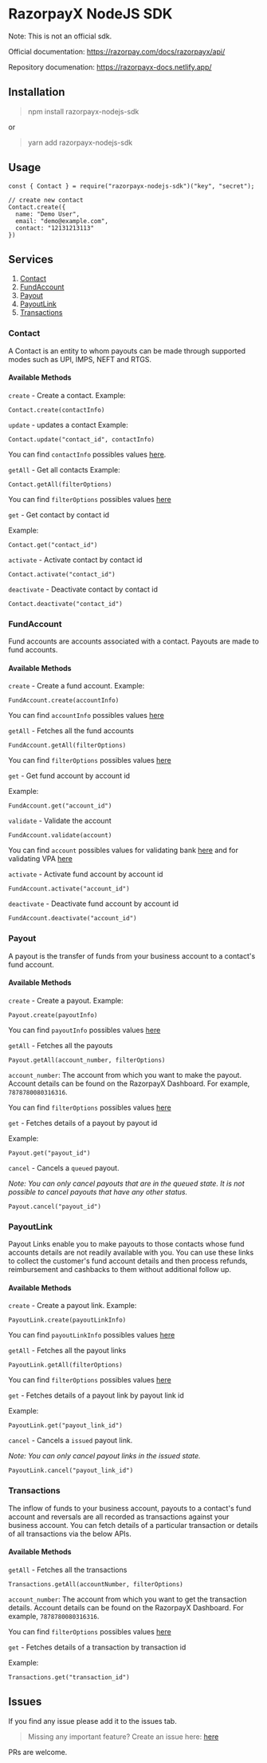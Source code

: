 # RazorpayX NodeJS SDK

Note: This is not an official sdk.

Official documentation: https://razorpay.com/docs/razorpayx/api/

Repository documenation: https://razorpayx-docs.netlify.app/


## Installation

> npm install razorpayx-nodejs-sdk

<p>or</p>

> yarn add razorpayx-nodejs-sdk

## Usage

```
const { Contact } = require("razorpayx-nodejs-sdk")("key", "secret");

// create new contact
Contact.create({
  name: "Demo User",
  email: "demo@example.com",
  contact: "12131213113"
})

```

## Services

<ol>
<li><a href="#contact">Contact</a></li>
<li><a href="#fundaccount">FundAccount</a></li>
<li><a href="#payout">Payout</a></li>
<li><a href="#payoutlink">PayoutLink</a></li>
<li><a href="#transactions">Transactions</a></li>
</ol>

### Contact

A Contact is an entity to whom payouts can be made through supported modes such as UPI, IMPS, NEFT and RTGS.

#### Available Methods

`create` - Create a contact.
Example:

```
Contact.create(contactInfo)
```

`update` - updates a contact
Example:

```
Contact.update("contact_id", contactInfo)
```

You can find `contactInfo` possibles values [here](https://razorpay.com/docs/razorpayx/api/contacts/#request-parameters).

`getAll` - Get all contacts
Example:

```
Contact.getAll(filterOptions)
```

You can find `filterOptions` possibles values [here](https://razorpay.com/docs/razorpayx/api/contacts/#query-parameters)

`get` - Get contact by contact id

Example:

```
Contact.get("contact_id")
```

`activate` - Activate contact by contact id

```
Contact.activate("contact_id")
```

`deactivate` - Deactivate contact by contact id

```
Contact.deactivate("contact_id")
```

### FundAccount

Fund accounts are accounts associated with a contact. Payouts are made to fund accounts.

#### Available Methods

`create` - Create a fund account.
Example:

```
FundAccount.create(accountInfo)
```

You can find `accountInfo` possibles values [here](https://razorpay.com/docs/razorpayx/api/fund-accounts/#request-parameters)

`getAll` - Fetches all the fund accounts

```
FundAccount.getAll(filterOptions)
```

You can find `filterOptions` possibles values [here](https://razorpay.com/docs/razorpayx/api/fund-accounts/#query-parameters)

`get` - Get fund account by account id

Example:

```
FundAccount.get("account_id")
```


`validate` - Validate the account

```
FundAccount.validate(account)
```
You can find `account` possibles values for validating bank [here](https://razorpay.com/docs/api/x/account-validation#request-parameters-3) and for validating VPA [here](https://razorpay.com/docs/api/x/account-validation#request-parameters-7)

`activate` - Activate fund account by account id

```
FundAccount.activate("account_id")
```

`deactivate` - Deactivate fund account by account id

```
FundAccount.deactivate("account_id")
```

### Payout

A payout is the transfer of funds from your business account to a contact's fund account.

#### Available Methods

`create` - Create a payout.
Example:

```
Payout.create(payoutInfo)
```

You can find `payoutInfo` possibles values [here](https://razorpay.com/docs/razorpayx/api/payouts/#request-parameters)

`getAll` - Fetches all the payouts

```
Payout.getAll(account_number, filterOptions)
```

`account_number`: The account from which you want to make the payout.
Account details can be found on the RazorpayX Dashboard. For example, `7878780080316316`.

You can find `filterOptions` possibles values [here](https://razorpay.com/docs/razorpayx/api/payouts/#query-parameter)

`get` - Fetches details of a payout by payout id

Example:

```
Payout.get("payout_id")
```

`cancel` - Cancels a `queued` payout.

<p>
<em>Note: You can only cancel payouts that are in the queued state. It is not possible to cancel payouts that have any other status.</em>
</p>

```
Payout.cancel("payout_id")
```

### PayoutLink

Payout Links enable you to make payouts to those contacts whose fund accounts details are not readily available with you. You can use these links to collect the customer's fund account details and then process refunds, reimbursement and cashbacks to them without additional follow up.

#### Available Methods

`create` - Create a payout link.
Example:

```
PayoutLink.create(payoutLinkInfo)
```

You can find `payoutLinkInfo` possibles values [here](https://razorpay.com/docs/razorpayx/api/payout-links/#request-parameters)

`getAll` - Fetches all the payout links

```
PayoutLink.getAll(filterOptions)
```

You can find `filterOptions` possibles values [here](https://razorpay.com/docs/razorpayx/api/payout-links/#query-parameters)

`get` - Fetches details of a payout link by payout link id

Example:

```
PayoutLink.get("payout_link_id")
```

`cancel` - Cancels a `issued` payout link.

<p>
<em>Note: You can only cancel payout links in the issued state.</em>
</p>

```
PayoutLink.cancel("payout_link_id")
```

### Transactions

The inflow of funds to your business account, payouts to a contact's fund account and reversals are all recorded as transactions against your business account. You can fetch details of a particular transaction or details of all transactions via the below APIs.

#### Available Methods

`getAll` - Fetches all the transactions

```
Transactions.getAll(accountNumber, filterOptions)
```

`account_number`: The account from which you want to get the transaction details.
Account details can be found on the RazorpayX Dashboard. For example, `7878780080316316`.

You can find `filterOptions` possibles values [here](https://razorpay.com/docs/razorpayx/api/transactions/#query-parameters)

`get` - Fetches details of a transaction by transaction id

Example:

```
Transactions.get("transaction_id")
```

## Issues

If you find any issue please add it to the issues tab.

> Missing any important feature? Create an issue here: [here](https://github.com/sbamniya/razorpayx-nodejs-sdk/issues/new)

PRs are welcome.
